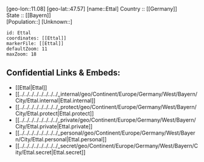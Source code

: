 ﻿---
location: [47.57,11.08] 
mapzoom: [7,12] 
mapmarker: city 
type: City
tags:
- geo/City


SpocWebEntityId: 30085
isDeleted: false
confidential: public

---
[geo-lon::11.08] 
[geo-lat::47.57] 
[name::Ettal] 
Country :: [[Germany]]  
State :: [[Bayern]]  
[Population::] 
[Unknown::] 


```leaflet
id: Ettal
coordinates: [[Ettal]] 
markerFile: [[Ettal]] 
defaultZoom: 11 
maxZoom: 18
```


## Confidential Links & Embeds: 
- [[Ettal|Ettal]]  
- [[../../../../../../../../_internal/geo/Continent/Europe/Germany/West/Bayern/City/Ettal.internal|Ettal.internal]] 
- [[../../../../../../../../_protect/geo/Continent/Europe/Germany/West/Bayern/City/Ettal.protect|Ettal.protect]] 
- [[../../../../../../../../_private/geo/Continent/Europe/Germany/West/Bayern/City/Ettal.private|Ettal.private]] 
- [[../../../../../../../../_personal/geo/Continent/Europe/Germany/West/Bayern/City/Ettal.personal|Ettal.personal]] 
- [[../../../../../../../../_secret/geo/Continent/Europe/Germany/West/Bayern/City/Ettal.secret|Ettal.secret]] 
